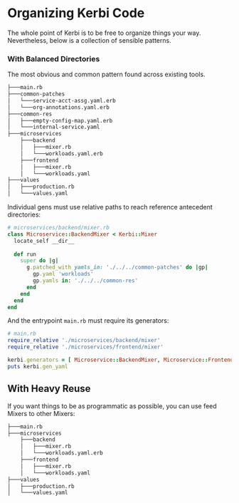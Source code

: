 # Organizing Kerbi Code

The whole point of Kerbi is to be free to organize things your way. 
Nevertheless, below is a collection of sensible patterns.

### With Balanced Directories

The most obvious and common pattern found across existing tools.

```bash
├───main.rb
├───common-patches
│   └───service-acct-assg.yaml.erb
│   └───org-annotations.yaml.erb
├───common-res
│   ├───empty-config-map.yaml.erb
│   └───internal-service.yaml
├───microservices
    ├───backend
    │   ├───mixer.rb
    │   └───workloads.yaml.erb
    ├───frontend
    │   ├───mixer.rb
    │   └───workloads.yaml
├───values
│   ├───production.rb
│   └───values.yaml
```

Individual gens must use relative paths to reach reference antecedent directories:
```ruby
# microservices/backend/mixer.rb
class Microservice::BackendMixer < Kerbi::Mixer
  locate_self __dir__
  
  def run
    super do |g|
      g.patched_with yamls_in: './../../common-patches' do |gp|
        gp.yaml 'workloads'
        gp.yamls in: './../../common-res'
      end
    end
  end
end
```

And the entrypoint `main.rb` must require its generators:

```ruby
# main.rb
require_relative './microservices/backend/mixer'
require_relative './microservices/frontend/mixer'

kerbi.generators = [ Microservice::BackendMixer, Microservice::FrontendMixer ]
puts kerbi.gen_yaml
```

## With Heavy Reuse

If you want things to be as programmatic as possible,
you can use feed Mixers to other Mixers:

```bash
├───main.rb
├───microservices
    ├───backend
    │   ├───mixer.rb
    │   └───workloads.yaml.erb
    ├───frontend
    │   ├───mixer.rb
    │   └───workloads.yaml
├───values
│   ├───production.rb
│   └───values.yaml
```


```ruby

``` 